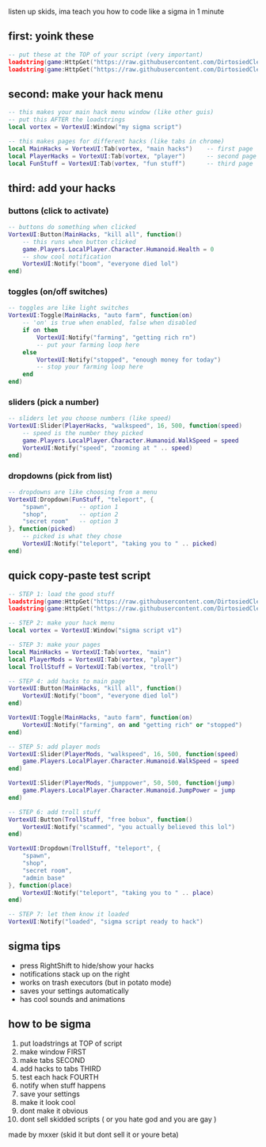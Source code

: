 listen up skids, ima teach you how to code like a sigma in 1 minute

## first: yoink these
```lua
-- put these at the TOP of your script (very important)
loadstring(game:HttpGet("https://raw.githubusercontent.com/DirtosiedCleans/VortexUI/main/Gui.lua"))()
loadstring(game:HttpGet("https://raw.githubusercontent.com/DirtosiedCleans/VortexUI/main/Notif.lua"))()
```

## second: make your hack menu
```lua
-- this makes your main hack menu window (like other guis)
-- put this AFTER the loadstrings
local vortex = VortexUI:Window("my sigma script")

-- this makes pages for different hacks (like tabs in chrome)
local MainHacks = VortexUI:Tab(vortex, "main hacks")    -- first page
local PlayerHacks = VortexUI:Tab(vortex, "player")      -- second page
local FunStuff = VortexUI:Tab(vortex, "fun stuff")      -- third page
```

## third: add your hacks

### buttons (click to activate)
```lua
-- buttons do something when clicked
VortexUI:Button(MainHacks, "kill all", function()
    -- this runs when button clicked
    game.Players.LocalPlayer.Character.Humanoid.Health = 0
    -- show cool notification
    VortexUI:Notify("boom", "everyone died lol")
end)
```

### toggles (on/off switches)
```lua
-- toggles are like light switches
VortexUI:Toggle(MainHacks, "auto farm", function(on)
    -- 'on' is true when enabled, false when disabled
    if on then
        VortexUI:Notify("farming", "getting rich rn")
        -- put your farming loop here
    else
        VortexUI:Notify("stopped", "enough money for today")
        -- stop your farming loop here
    end
end)
```

### sliders (pick a number)
```lua
-- sliders let you choose numbers (like speed)
VortexUI:Slider(PlayerHacks, "walkspeed", 16, 500, function(speed)
    -- speed is the number they picked
    game.Players.LocalPlayer.Character.Humanoid.WalkSpeed = speed
    VortexUI:Notify("speed", "zooming at " .. speed)
end)
```

### dropdowns (pick from list)
```lua
-- dropdowns are like choosing from a menu
VortexUI:Dropdown(FunStuff, "teleport", {
    "spawn",        -- option 1
    "shop",         -- option 2
    "secret room"   -- option 3
}, function(picked)
    -- picked is what they chose
    VortexUI:Notify("teleport", "taking you to " .. picked)
end)
```

## quick copy-paste test script
```lua
-- STEP 1: load the good stuff
loadstring(game:HttpGet("https://raw.githubusercontent.com/DirtosiedCleans/VortexUI/main/Gui.lua"))()
loadstring(game:HttpGet("https://raw.githubusercontent.com/DirtosiedCleans/VortexUI/main/Notif.lua"))()

-- STEP 2: make your hack menu
local vortex = VortexUI:Window("sigma script v1")

-- STEP 3: make your pages
local MainHacks = VortexUI:Tab(vortex, "main")
local PlayerMods = VortexUI:Tab(vortex, "player")
local TrollStuff = VortexUI:Tab(vortex, "troll")

-- STEP 4: add hacks to main page
VortexUI:Button(MainHacks, "kill all", function()
    VortexUI:Notify("boom", "everyone died lol")
end)

VortexUI:Toggle(MainHacks, "auto farm", function(on)
    VortexUI:Notify("farming", on and "getting rich" or "stopped")
end)

-- STEP 5: add player mods
VortexUI:Slider(PlayerMods, "walkspeed", 16, 500, function(speed)
    game.Players.LocalPlayer.Character.Humanoid.WalkSpeed = speed
end)

VortexUI:Slider(PlayerMods, "jumppower", 50, 500, function(jump)
    game.Players.LocalPlayer.Character.Humanoid.JumpPower = jump
end)

-- STEP 6: add troll stuff
VortexUI:Button(TrollStuff, "free bobux", function()
    VortexUI:Notify("scammed", "you actually believed this lol")
end)

VortexUI:Dropdown(TrollStuff, "teleport", {
    "spawn",
    "shop",
    "secret room",
    "admin base"
}, function(place)
    VortexUI:Notify("teleport", "taking you to " .. place)
end)

-- STEP 7: let them know it loaded
VortexUI:Notify("loaded", "sigma script ready to hack")
```

## sigma tips
- press RightShift to hide/show your hacks
- notifications stack up on the right
- works on trash executors (but in potato mode)
- saves your settings automatically
- has cool sounds and animations

## how to be sigma
1. put loadstrings at TOP of script
2. make window FIRST
3. make tabs SECOND
4. add hacks to tabs THIRD
5. test each hack FOURTH
6. notify when stuff happens
7. save your settings
8. make it look cool
9. dont make it obvious
10. dont sell skidded scripts ( or you hate god and you are gay )

made by mxxer (skid it but dont sell it or youre beta)
